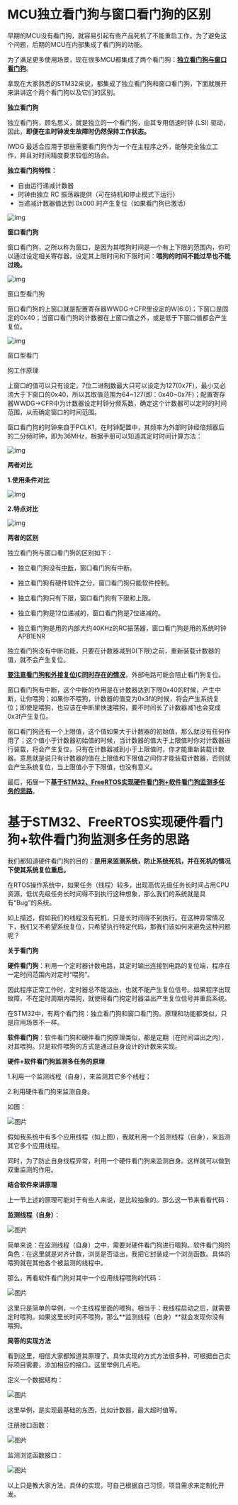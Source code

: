 # MCU独立看门狗与窗口看门狗的区别

早期的MCU没有看门狗，就容易引起有些产品死机了不能重启工作。为了避免这个问题，后期的MCU在内部集成了看门狗的功能。

为了满足更多使用场景，现在很多MCU都集成了两个看门狗：[**独立看门狗与窗口看门狗**](http://mp.weixin.qq.com/s?__biz=MzI4MDI4MDE5Ng%3D%3D&chksm=ebb852f5dccfdbe3e1457f1f23eb87cfbe88795c5644a4d793a51a10f5d9eafd77f52a8c0187&idx=1&mid=2247499550&scene=21&sn=3d02459e8c648d83c02586537cc91f22#wechat_redirect)。

拿现在大家熟悉的STM32来说，都集成了独立看门狗和窗口看门狗，下面就展开来讲讲这个两个看门狗以及它们的区别。

**独立看门狗**

独立看门狗，顾名思义，就是独立的一个看门狗，由其专用低速时钟 (LSI) 驱动，因此，**即便在主时钟发生故障时仍然保持工作状态。**

IWDG 最适合应用于那些需要看门狗作为一个在主程序之外，能够完全独立工作，并且对时间精度要求较低的场合。 

**独立看门狗特性：**

- 自由运行递减计数器
- 时钟由独立 RC 振荡器提供（可在待机和停止模式下运行）
- 当递减计数器值达到 0x000 时产生复位（如果看门狗已激活）

![img](https://zdh934.oss-cn-shenzhen.aliyuncs.com/PigGo/202310310947890.png)

**窗口看门狗**

窗口看门狗，之所以称为窗口，是因为其喂狗时间是一个有上下限的范围内，你可以通过设定相关寄存器，设定其上限时间和下限时间：**喂狗的时间不能过早也不能过晚。**

![img](https://zdh934.oss-cn-shenzhen.aliyuncs.com/PigGo/202310310947894.jpeg)

窗口型看门狗

窗口看门狗的上窗口就是配置寄存器WWDG->CFR里设定的W[6:0]；下窗口是固定的0x40；当窗口看门狗的计数器在上窗口值之外，或是低于下窗口值都会产生复位。

![img](https://zdh934.oss-cn-shenzhen.aliyuncs.com/PigGo/202310310947897.jpeg)

窗口型看门

狗工作原理

上窗口的值可以只有设定，7位二进制数最大只可以设定为127(0x7F)，最小又必须大于下窗口的0x40，所以其取值范围为64~127(即：0x40~0x7F)；配置寄存器WWDG->CFR中为计数器设定时钟分频系数，确定这个计数器可以定时的时间范围，从而确定窗口的时间范围。

窗口看门狗的时钟来自于PCLK1，在时钟配置中，其频率为外部时钟经倍频器后的二分频时钟，即为36MHz，根据手册可以知道其定时时间计算方法：

![img](https://zdh934.oss-cn-shenzhen.aliyuncs.com/PigGo/202310310947904.jpeg)

**两者对比**

**1.使用条件对比**

![img](https://zdh934.oss-cn-shenzhen.aliyuncs.com/PigGo/202310310947880.jpeg)

**2.特点对比**

![img](https://zdh934.oss-cn-shenzhen.aliyuncs.com/PigGo/202310310947907.jpeg)

**两者的区别**

独立看门狗与窗口看门狗的区别如下：

- 独立看门狗没有[中断](https://so.csdn.net/so/search?q=中断&spm=1001.2101.3001.7020)，窗口看门狗有中断。

- 独立看门狗有硬件软件之分，窗口看门狗只能软件控制。
- 独立看门狗只有下限，窗口看门狗有下限和上限。
- 独立看门狗是12位递减的，窗口看门狗是7位递减的。
- 独立看门狗是用的内部大约40KHz的RC振荡器，窗口看门狗是用的系统时钟APB1ENR

独立看门狗没有中断功能，只要在计数器减到0(下限)之前，重新装载计数器的值，就不会产生复位。

[**要注意看门狗和外接复位IC同时存在的情况**](http://mp.weixin.qq.com/s?__biz=MzI4MDI4MDE5Ng%3D%3D&chksm=ebb852f5dccfdbe3e1457f1f23eb87cfbe88795c5644a4d793a51a10f5d9eafd77f52a8c0187&idx=1&mid=2247499550&scene=21&sn=3d02459e8c648d83c02586537cc91f22#wechat_redirect)，外部电路可能会阻止看门狗复位。

窗口看门狗有中断，这个中断的作用是在计数器达到下限0x40的时候，产生中断，让你喂狗；如果你不喂狗，计数器的值变为0x3f的时候，将会产生系统复位；即使是喂狗，也应该在中断里快速喂狗，要不时间长了计数器减1也会变成0x3f产生复位。

窗口看门狗还有一个上限值，这个值如果大于计数器的初始值，那么就没有任何作用了；这个值小于计数器初始值的时候，当计数器的值大于上限值时你对计数器进行装载，将会产生复位，只有在计数器减到小于上限值时，你才能重新装载计数器。意思就是说只有计数器的值在上限值和下限值之间你才能装载计数器，否则就会产生系统复位，当上限值小于下限值，也没有意义。

最后，拓展一下[**基于STM32、FreeRTOS实现硬件看门狗+软件看门狗监测多任务的思路**](http://mp.weixin.qq.com/s?__biz=MzI4MDI4MDE5Ng%3D%3D&chksm=ebb85472dccfdd6459c648f0f5971f029227a7a50a23dafe3e015ca1aa1f9ea5a17cbd0f6f26&idx=1&mid=2247498137&scene=21&sn=c6d6c1624b37951b857f41bcb9969660#wechat_redirect)。

# 基于STM32、FreeRTOS实现硬件看门狗+软件看门狗监测多任务的思路

我们都知道硬件看门狗的目的：**是用来监测系统，防止系统死机，并在死机的情况下使其系统复位重启。**



在RTOS操作系统中，如果任务（线程）较多，出现高优先级任务长时间占用CPU资源，低优先级任务长时间得不到执行这种想象，那么我们的系统就是具有“Bug”的系统。



如上描述，假如我们的线程没有死机，只是长时间得不到执行。在这种异常情况下，我们又不希望系统复位，只希望执行特定代码，那我们该如何来避免这种问题呢？ 

**关于看门狗**

**硬件看门狗**：利用一个定时器计数电路，其定时输出连接到电路的复位端，程序在一定时间范围内对定时“喂狗”。



因此程序正常工作时，定时器总不能溢出，也就不能产生复位信号。如果程序出现故障，不在定时周期内喂狗，就使得看门狗定时器溢出产生复位信号并重启系统。



在STM32中，有两个看门狗：独立看门狗和窗口看门狗。原理和功能都类似，只是应用场景不一样。



**软件看门狗**：软件看门狗和硬件看门狗原理类似，都是定期（在时间溢出之内），对其喂狗。只是软件喂狗的方式是通过自身设计的计数来实现。

**硬件+软件看门狗监测多任务的原理**

1.利用一个监测线程（自身），来监测其它多个线程；

2.利用硬件看门狗来监测自身。



如图：

![图片](https://zdh934.oss-cn-shenzhen.aliyuncs.com/PigGo/202310310951801.jpeg)



假如我系统中有多个应用线程（如上图），我就利用一个监测线程（自身），来监测其它多个应用线程。



同时，为了防止自身线程异常，利用一个硬件看门狗来监测自身。这样就可以做到双重监测的作用。

**结合软件来讲原理**

上一节上述的原理可能对于有些人来说，是比较抽象的。那么这一节来看看代码：



**监测线程（自身）**：

![图片](https://zdh934.oss-cn-shenzhen.aliyuncs.com/PigGo/202310310951276.jpeg)



简单来说：在监测线程（自身）之中，需要对硬件看门狗进行喂狗。软件看门狗的角色：在这里就是对齐计数，浏览是否溢出，我把它封装成一个浏览函数。具体的喂狗就在其他各个被监测的线程中。



那么，再看软件看门狗对其中一个应用线程喂狗的代码：

![图片](https://zdh934.oss-cn-shenzhen.aliyuncs.com/PigGo/202310310951282.jpeg)

这里只是简单的举例，一个主线程里面的喂狗。相当于：我线程启动之后，就需要定时喂狗。如果这里长时间不喂狗，那么**监测线程（自身）**就会发现你没有喂狗。

**简答的实现方法**

看到这里，相信大家都知道其原理了。具体实现的方式方法很多种，可根据自己实际项目需要，添加相应的接口。这里举例几点吧。



定义一个数据结构：

![图片](https://zdh934.oss-cn-shenzhen.aliyuncs.com/PigGo/202310310951174.jpeg)

这里举例，是实现最基础的东西，比如计数器，最大超时值等。



注册接口函数：

![图片](https://zdh934.oss-cn-shenzhen.aliyuncs.com/PigGo/202310310951162.jpeg)



监测浏览函数接口：

![图片](https://zdh934.oss-cn-shenzhen.aliyuncs.com/PigGo/202310310951182.jpeg)



以上只是教大家方法，具体的实现，可自己根据自己习惯，项目需求来定制化开发。